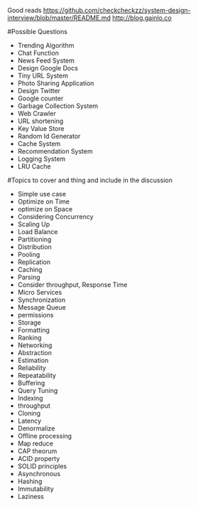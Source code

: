 Good reads
https://github.com/checkcheckzz/system-design-interview/blob/master/README.md
http://blog.gainlo.co

#Possible Questions

* Trending Algorithm
* Chat Function
* News Feed System
* Design Google Docs
* Tiny URL System
* Photo Sharing Application
* Design Twitter
* Google counter
* Garbage Collection System
* Web Crawler
* URL shortening
* Key Value Store
* Random Id Generator
* Cache System
* Recommendation System
* Logging System
* LRU Cache

#Topics to cover and thing and include in the discussion

* Simple use case
* Optimize on Time
* optimize on Space
* Considering Concurrency
* Scaling Up
* Load Balance
* Partitioning
* Distribution
* Pooling
* Replication
* Caching
* Parsing
* Consider throughput, Response Time
* Micro Services
* Synchronization
* Message Queue
* permissions
* Storage
* Formatting
* Ranking
* Networking
* Abstraction
* Estimation
* Reliability
* Repeatability
* Buffering
* Query Tuning
* Indexing
* throughput
* Cloning
* Latency
* Denormalize
* Offline processing
* Map reduce
* CAP theorum
* ACID property
* SOLID principles
* Asynchronous
* Hashing
* Immutability
* Laziness

